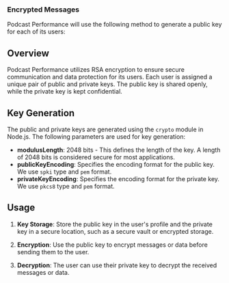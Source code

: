 ### Encrypted Messages

Podcast Performance will use the following method to generate a public key for each of its users:

## Overview

Podcast Performance utilizes RSA encryption to ensure secure communication and data protection for its users. Each user is assigned a unique pair of public and private keys. The public key is shared openly, while the private key is kept confidential.

## Key Generation

The public and private keys are generated using the `crypto` module in Node.js. The following parameters are used for key generation:

- **modulusLength**: 2048 bits - This defines the length of the key. A length of 2048 bits is considered secure for most applications.
- **publicKeyEncoding**: Specifies the encoding format for the public key. We use `spki` type and `pem` format.
- **privateKeyEncoding**: Specifies the encoding format for the private key. We use `pkcs8` type and `pem` format.

## Usage

1. **Key Storage**: Store the public key in the user's profile and the private key in a secure location, such as a secure vault or encrypted storage.

2. **Encryption**: Use the public key to encrypt messages or data before sending them to the user.

3. **Decryption**: The user can use their private key to decrypt the received messages or data.
